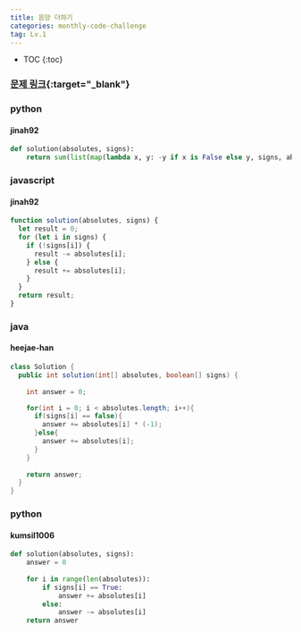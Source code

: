```yaml
---
title: 음양 더하기
categories: monthly-code-challenge
tag: Lv.1
---
```


- TOC
  {:toc}

### [문제 링크](https://programmers.co.kr/learn/courses/30/lessons/76501){:target="\_blank"}

### python

#### jinah92

```python
def solution(absolutes, signs):
    return sum(list(map(lambda x, y: -y if x is False else y, signs, absolutes)))
```

### javascript

#### jinah92

```javascript
function solution(absolutes, signs) {
  let result = 0;
  for (let i in signs) {
    if (!signs[i]) {
      result -= absolutes[i];
    } else {
      result += absolutes[i];
    }
  }
  return result;
}
```


### java

#### heejae-han

```java
class Solution {
  public int solution(int[] absolutes, boolean[] signs) {
   
    int answer = 0;

    for(int i = 0; i < absolutes.length; i++){
      if(signs[i] == false){
        answer += absolutes[i] * (-1);
      }else{
        answer += absolutes[i];
      }
    }
    
    return answer;
  }
}
```

### python

#### kumsil1006

```python
def solution(absolutes, signs):
    answer = 0
    
    for i in range(len(absolutes)):
        if signs[i] == True:
            answer += absolutes[i]
        else:
            answer -= absolutes[i]
    return answer
```